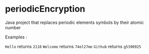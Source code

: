 # periodicEncryption
Java project that replaces periodic elements symbols by their atomic number

Examples : 

`Hello` returns `2118`
`Welcome` returns `74el27me`
`Github` returns `g5390925`
